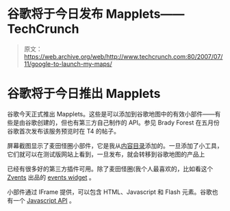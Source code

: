 # 谷歌将于今日发布 Mapplets——TechCrunch

> 原文：<https://web.archive.org/web/http://www.techcrunch.com:80/2007/07/11/google-to-launch-my-maps/>

# 谷歌将于今日推出 Mapplets

 [](https://web.archive.org/web/20220818070847/https://beta.techcrunch.com/wp-content/uploads/2007/07/mymapsb.png) 谷歌今天正式推出 Mapplets。这些是可以添加到谷歌地图中的有效小部件——有些是由谷歌创建的，但也有第三方自己制作的 API。参见 Brady Forest 在五月份谷歌首次发布该服务预览时在 T4 的帖子。

屏幕截图显示了麦田怪圈小部件，它是我从[内容目录](https://web.archive.org/web/20220818070847/http://maps.google.com/ig/directory?synd=mpl&pid=mpl&features=sharedmap,geofeed&backlink=http%3A%2F%2Fmaps.google.com%2Fmaps%2Fmm%3Fmapprev%3D1%26ie%3DUTF8%26ll%3D38.272689,-96.240234%26spn%3D36.37011,63.457031%26z%3D4%26om%3D1)添加的。一旦添加了小工具，它们就可以在测试版网站上看到，一旦发布，就会转移到谷歌地图的产品上

已经有很多好的第三方插件可用。除了麦田怪圈(我个人最喜欢的，比如看这个 [Zvents](https://web.archive.org/web/20220818070847/http://www.zvents.com/) 出品的 [events widget](https://web.archive.org/web/20220818070847/http://maps.google.com/ig/directory?synd=mpl&pid=mpl&features=sharedmap%2Cgeofeed&backlink=http%3A%2F%2Fmaps.google.com%2Fmaps%2Fmm%3Fmapprev%3D1%26ie%3DUTF8%26ll%3D38.272689%2C-96.240234%26spn%3D36.37011%2C63.457031%26z%3D4%26om%3D1&q=zvents&btnG=Search+Google+Maps+Content) 。

小部件通过 IFrame 提供，可以包含 HTML、Javascript 和 Flash 元素。谷歌也有一个 [Javascript API](https://web.archive.org/web/20220818070847/http://www.google.com/apis/maps/documentation/mapplets/index.html#What_are_Mapplets) 。